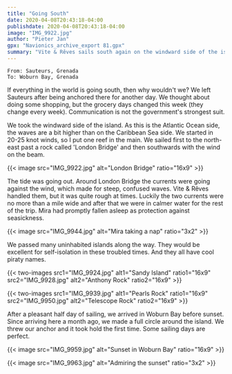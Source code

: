 ```yaml
---
title: "Going South"
date: 2020-04-08T20:43:18-04:00
publishdate: 2020-04-08T20:43:18-04:00
image: "IMG_9922.jpg"
author: "Pieter Jan"
gpx: "Navionics_archive_export 81.gpx"
summary: "Vite & Rêves sails south again on the windward side of the island."
---
```


`From: Sauteurs, Grenada`<br/>
`To: Woburn Bay, Grenada`

If everything in the world is going south, then why wouldn't we? We left Sauteurs after being anchored there for another day. We thought about doing some shopping, but the grocery days changed this week (they change every week). Communication is not the government's strongest suit.

We took the windward side of the island. As this is the Atlantic Ocean side, the waves are a bit higher than on the Caribbean Sea side. We started in 20-25 knot winds, so I put one reef in the main. We sailed first to the north-east past a rock called 'London Bridge' and then southwards with the wind on the beam.

{{< image src="IMG_9922.jpg" alt="London Bridge" ratio="16x9" >}}

The tide was going out. Around London Bridge the currents were going against the wind, which made for steep, confused waves. Vite & Rêves handled them, but it was quite rough at times. Luckily the two currents were no more than a mile wide and after that we were in calmer water for the rest of the trip. Mira had promptly fallen asleep as protection against seasickness.

{{< image src="IMG_9944.jpg" alt="Mira taking a nap" ratio="3x2" >}}

We passed many uninhabited islands along the way. They would be excellent for self-isolation in these troubled times. And they all have cool piraty names.

{{< two-images src1="IMG_9924.jpg" alt1="Sandy Island" ratio1="16x9" src2="IMG_9928.jpg" alt2="Anthony Rock" ratio2="16x9" >}}

{{< two-images src1="IMG_9939.jpg" alt1="Pearls Rock" ratio1="16x9" src2="IMG_9950.jpg" alt2="Telescope Rock" ratio2="16x9" >}}

After a pleasant half day of sailing, we arrived in Woburn Bay before sunset. Since arriving here a month ago, we made a full circle around the island. We threw our anchor and it took hold the first time. Some sailing days are perfect.

{{< image src="IMG_9959.jpg" alt="Sunset in Woburn Bay" ratio="16x9" >}}

{{< image src="IMG_9963.jpg" alt="Admiring the sunset" ratio="3x2" >}}
